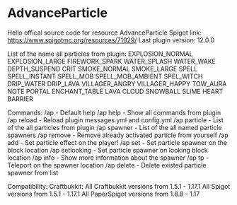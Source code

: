 # AdvanceParticle
Hello offical source code for resource AdvanceParticle
Spigot link: https://www.spigotmc.org/resources/71929/
Last plugin version: 12.0.0

List of the name all particles from plugin:
EXPLOSION_NORMAL
EXPLOSION_LARGE
FIREWORK_SPARK
WATER_SPLASH
WATER_WAKE
DEPTH_SUSPEND
CRIT
SMOKE_NORMAL
SMOKE_LARGE
SPELL
SPELL_INSTANT
SPELL_MOB
SPELL_MOB_AMBIENT
SPEL_WITCH
DRIP_WATER
DRIP_LAVA
VILLAGER_ANGRY
VILLAGER_HAPPY
TOW_AURA
NOTE
PORTAL
ENCHANT_TABLE
LAVA
CLOUD
SNOWBALL
SLIME
HEART
BARRIER

Commands:
/ap - Default help
/ap help - Show all commands from plugin
/ap reload - Reload plugin messages.yml and config.yml
/ap particle - List of the all particles from plugin
/ap spawner - List of the all named particle spawners
/ap remove - Remove already activated particle from yourself
/ap add <particle> - Set particle effect on the player!
/ap set <spawnerName> <particle> - Set particle spawner on the block location
/ap setlooking <spawnerName> <particle> - Set particle spawner on looking block location
/ap info <spawnerName> - Show more information about the spawner
/ap tp <spawnerName> - Teleport on the spawner location
/ap delete <spawnName> - Delete existed particle spawner from list

Compatibility:
Craftbukkit:
All Craftbukkit versions from 1.5.1 - 1.17.1
All Spigot versions from 1.5.1 - 1.17.1
All PaperSpigot versions from 1.8.8 - 1.17


